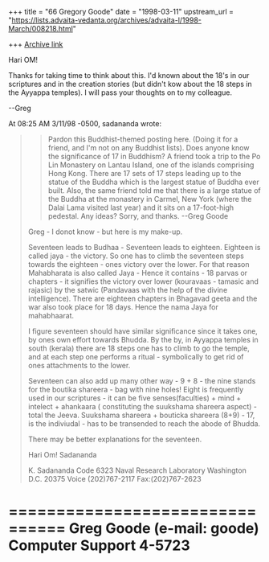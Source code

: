+++
title = "66 Gregory Goode"
date = "1998-03-11"
upstream_url = "https://lists.advaita-vedanta.org/archives/advaita-l/1998-March/008218.html"

+++
[Archive link](https://lists.advaita-vedanta.org/archives/advaita-l/1998-March/008218.html)

Hari OM!

Thanks for taking time to think about this.  I'd known about the 18's in
our scriptures and in the creation stories (but didn't kow about the 18
steps in the Ayyappa temples). I will pass your thoughts on to my colleague.

--Greg

At 08:25 AM 3/11/98 -0500, sadananda wrote:
>> Pardon this Buddhist-themed posting here.  (Doing it for a friend, and
>>I'm not on any Buddhist lists).  Does anyone know the significance of 17
>>in Buddhism?  A friend took a trip to the Po Lin Monastery on Lantau
>>Island, one of the islands comprising Hong Kong.  There are 17 sets of 17
>>steps leading up to the statue of the Buddha which is the largest statue
>>of Buddha ever built.  Also, the same friend told me that there is a large
>>statue of the Buddha at the monastery in Carmel, New York (where the Dalai
>>Lama visited last year) and it sits on a 17-foot-high pedestal.  Any
>>ideas?  Sorry, and thanks.  --Greg Goode
>
>Greg - I donot know - but here is my make-up.
>
>Seventeen leads to Budhaa - Seventeen leads to eighteen.  Eighteen is
>called jaya - the victory.  So one has to climb the seventeen steps towards
>the eighteen - ones victory over the lower.   For that reason Mahabharata
>is also called Jaya - Hence it contains - 18 parvas or chapters - it
>signifies the victory over lower (kouravaas - tamasic and rajasic) by the
>satwic (Pandavaas with the help of the divine intelligence). There are
>eighteen chapters in Bhagavad geeta and the war also took place for 18
>days.  Hence the nama Jaya for mahabhaarat.
>
>I figure seventeen should have similar significance since it takes one, by
>ones own effort towards Bhudda. By the by, in Ayyappa temples in south
>(kerala) there are 18 steps one has to climb to go the temple, and at each
>step one performs a ritual - symbolically to get rid of ones attachments to
>the lower.
>
>Seventeen can also add up many other way - 9 + 8 - the nine stands for the
>boutika shareera - bag with nine holes!
>Eight is frequently used in our scriptures - it can be five
>senses(faculties) + mind + intelect + ahankaara ( constituting the
>suukshama shareera aspect) - total the Jeeva. Suukshama shareera + bouticka
>shareera (8+9) - 17, is the indiviudal - has to be transended to reach the
>abode of Bhudda.
>
>There may be better explanations for the seventeen.
>
>Hari Om!
>Sadananda
>
>
>
>
>
>
>
>K. Sadananda
>Code 6323
>Naval Research Laboratory
>Washington D.C. 20375
>Voice (202)767-2117
>Fax:(202)767-2623
>

================================
  Greg Goode (e-mail: goode)
  Computer Support    4-5723
================================

